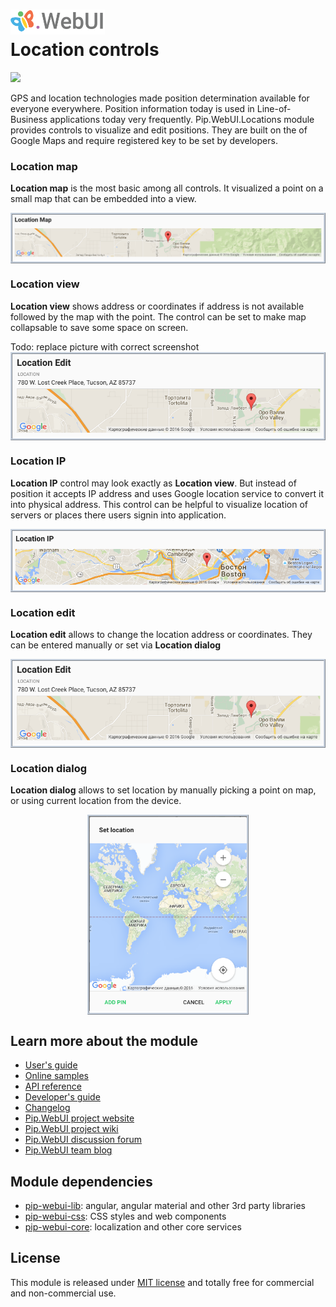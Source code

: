 # <img src="https://github.com/pip-webui/pip-webui/blob/master/doc/Logo.png" alt="Pip.WebUI Logo" style="max-width:30%"> <br/> Location controls

![](https://img.shields.io/badge/license-MIT-blue.svg)

GPS and location technologies made position determination available for everyone everywhere. 
Position information today is used in Line-of-Business applications today very frequently.
Pip.WebUI.Locations module provides controls to visualize and edit positions. 
They are built on the of Google Maps and require registered key to be set by developers.

### Location map

**Location map** is the most basic among all controls. It visualized a point on a small map that can be embedded into a view.

<a href="doc/images/img-location-map.png" style="border: 3px ridge #c8d2df; margin: auto; display: inline-block">
    <img src="doc/images/img-location-map.png"/>
</a>

### Location view

**Location view** shows address or coordinates if address is not available followed by the map with the point.
The control can be set to make map collapsable to save some space on screen.

Todo: replace picture with correct screenshot
<a href="doc/images/img-location-edit-view.png" style="border: 3px ridge #c8d2df; margin: auto; display: inline-block">
    <img src="doc/images/img-location-edit-view.png"/>
</a>

### Location IP

**Location IP** control may look exactly as **Location view**. But instead of position it accepts IP address and uses Google location service to convert it into physical address. This control can be helpful to visualize location of servers or places there users signin into application.

<a href="doc/images/img-location-ip.png" style="border: 3px ridge #c8d2df; margin: auto; display: inline-block">
    <img src="doc/images/img-location-ip.png"/>
</a>

### Location edit

**Location edit** allows to change the location address or coordinates. They can be entered manually or set via **Location dialog**

<a href="doc/images/img-location-edit-view.png" style="border: 3px ridge #c8d2df; margin: auto; display: inline-block">
    <img src="doc/images/img-location-edit-view.png"/>
</a>

### Location dialog

**Location dialog** allows to set location by manually picking a point on map, or using current location from the device.

<a href="doc/images/img-location-dialog.png" style="border: 3px ridge #c8d2df; width: 50%; margin: auto; display: block">
    <img src="doc/images/img-location-dialog.png"/>
</a>


## Learn more about the module

- [User's guide](doc/UsersGuide.md)
- [Online samples](http://webui.pipdevs.com/pip-webui-locations/index.html)
- [API reference](http://webui-api.pipdevs.com/pip-webui-locations/index.html)
- [Developer's guide](doc/DevelopersGuide.md)
- [Changelog](CHANGELOG.md)
- [Pip.WebUI project website](http://www.pipwebui.org)
- [Pip.WebUI project wiki](https://github.com/pip-webui/pip-webui/wiki)
- [Pip.WebUI discussion forum](https://groups.google.com/forum/#!forum/pip-webui)
- [Pip.WebUI team blog](https://pip-webui.blogspot.com/)

## <a name="dependencies"></a>Module dependencies

* [pip-webui-lib](https://github.com/pip-webui/pip-webui-lib): angular, angular material and other 3rd party libraries
* [pip-webui-css](https://github.com/pip-webui/pip-webui-css): CSS styles and web components
* [pip-webui-core](https://github.com/pip-webui/pip-webui-core): localization and other core services

## <a name="license"></a>License

This module is released under [MIT license](License) and totally free for commercial and non-commercial use.
